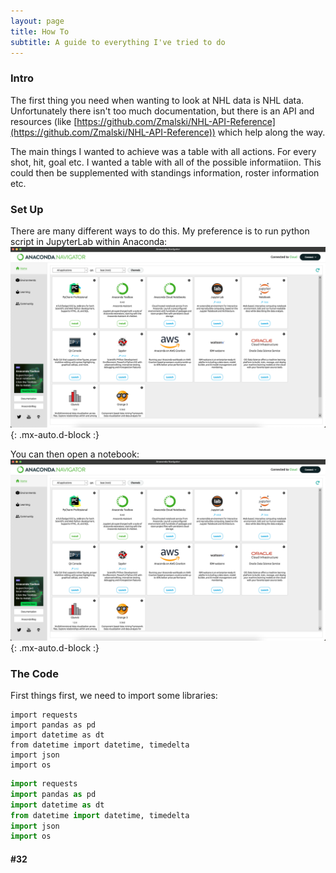 ```yaml
---
layout: page
title: How To
subtitle: A guide to everything I've tried to do
---
```



### Intro
The first thing you need when wanting to look at NHL data is NHL data.  Unfortunately there isn't too much documentation, but there is an API and resources (like [https://github.com/Zmalski/NHL-API-Reference](https://github.com/Zmalski/NHL-API-Reference)) which help along the way.

The main things I wanted to achieve was a table with all actions.  For every shot, hit, goal etc. I wanted a table with all of the possible informatiion.  This could then be supplemented with standings information, roster information etc.

### Set Up
There are many different ways to do this.  My preference is to run python script in JupyterLab within Anaconda:
![AnacondaScreenshot](/assets/img/AnacondaScreenshot.png){: .mx-auto.d-block :}

You can then open a notebook:
![AnacondaScreenshot2](/assets/img/AnacondaScreenshot.png){: .mx-auto.d-block :}

### The Code
First things first, we need to import some libraries:

~~~
import requests
import pandas as pd
import datetime as dt
from datetime import datetime, timedelta
import json
import os
~~~

```python
import requests
import pandas as pd
import datetime as dt
from datetime import datetime, timedelta
import json
import os
```


####  #32
